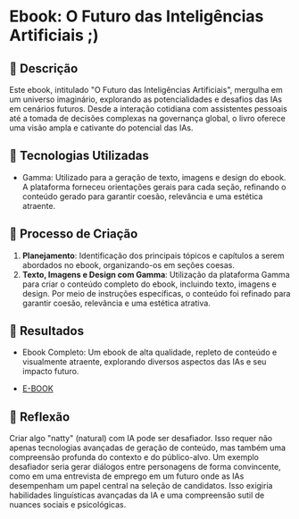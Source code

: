 # Ebook: O Futuro das Inteligências Artificiais ;)

## 📒 Descrição
Este ebook, intitulado "O Futuro das Inteligências Artificiais", mergulha em um universo imaginário, explorando as potencialidades e desafios das IAs em cenários futuros. Desde a interação cotidiana com assistentes pessoais até a tomada de decisões complexas na governança global, o livro oferece uma visão ampla e cativante do potencial das IAs.

## 🤖 Tecnologias Utilizadas
- Gamma: Utilizado para a geração de texto, imagens e design do ebook. A plataforma forneceu orientações gerais para cada seção, refinando o conteúdo gerado para garantir coesão, relevância e uma estética atraente.

## 🧐 Processo de Criação
1. **Planejamento**: Identificação dos principais tópicos e capítulos a serem abordados no ebook, organizando-os em seções coesas.
2. **Texto, Imagens e Design com Gamma**: Utilização da plataforma Gamma para criar o conteúdo completo do ebook, incluindo texto, imagens e design. Por meio de instruções específicas, o conteúdo foi refinado para garantir coesão, relevância e uma estética atrativa.

## 🚀 Resultados
- Ebook Completo: Um ebook de alta qualidade, repleto de conteúdo e visualmente atraente, explorando diversos aspectos das IAs e seu impacto futuro.

- [E-BOOK](https://gamma.app/docs/O-Futuro-das-Inteligencias-Artificiais-u7k42zxxbx12kqg)


## 💭 Reflexão 
Criar algo "natty" (natural) com IA pode ser desafiador. Isso requer não apenas tecnologias avançadas de geração de conteúdo, mas também uma compreensão profunda do contexto e do público-alvo. Um exemplo desafiador seria gerar diálogos entre personagens de forma convincente, como em uma entrevista de emprego em um futuro onde as IAs desempenham um papel central na seleção de candidatos. Isso exigiria habilidades linguísticas avançadas da IA e uma compreensão sutil de nuances sociais e psicológicas.
